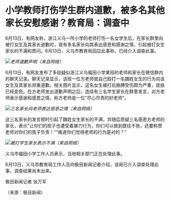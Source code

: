 

# 小学教师打伤学生群内道歉，被多名其他家长安慰感谢？教育局：调查中

6月13日，有网友称，浙江义乌一所小学的老师打伤一名女学生后，在家长群里向被打女生及其家长道歉时，竟有多名家长向其表达感恩和感谢之情，引起被打女生家长的不满和质问。6月13日，义乌市教育局回应此事称，已经介入调查此事。

![](https://inews.gtimg.com/om_bt/OoywqbPg2aSxnAeRgZNcmXMnXx6q5ulWZRew-EFbts97AAA/1000)_老师道歉声明（来自网络）_

6月13日，有网友发布了多段疑似浙江义乌福田小学某班的老师和家长在微信群内的聊天记录。聊天记录显示，该班一位方老师就自己殴打一名魏姓女生的行为向该女生及其家长郑重道歉。相关图片显示，这名女生被打后胳膊受伤颇为严重，皮肤已经变色。在方老师发出道歉声明之后，连续有三名学生家长在群里发言，对方老师表示感谢和感恩之情，称方老师是一位“尽心尽责的好老师”。

![](https://inews.gtimg.com/om_bt/O_GeQKTSvVAa8agkVWpbf8e8eX4YO37ngWB6cgpEZMU6EAA/1000)_三名家长向老师表达感恩之情（来自网络）_

这三名家长的发言顿时引起了魏姓女生家长的不满，并随后质疑三名感恩方老师的家长，表示“让你们的孩子也遭受着暴力行为，你们可以做到既往不咎，还要称赞老师对你们的孩子负责！”“难道你们觉得老师的行为是对的？”

![](https://inews.gtimg.com/om_bt/OtBMiQuUpRTykMxrBPq85lin6s0q-3ZWI2BHxBksIooCcAA/1000)_被打学生家长表示不满（来自网络）_

义乌市福田小学工作人员表示，当地相关部门正在处理此事。

6月13日，义乌市教育局工作人员向极目新闻记者介绍，该局已介入调查处理此事，调查结果尚未出来。

极目新闻记者 张万军

（来源：极目新闻）

